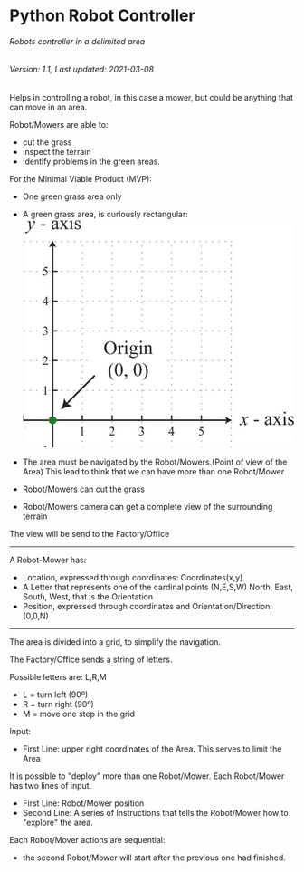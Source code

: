 # Python Robot Controller
###### Robots controller in a delimited area
###### Version: 1.1, Last updated: 2021-03-08
Helps in controlling a robot, in this case a mower, but could be anything that can move in an area. 

Robot/Mowers are able to:
- cut the grass
- inspect the terrain
- identify problems in the green areas.

For the Minimal Viable Product (MVP):
- One green grass area only

- A green grass area, is curiously rectangular:
   ![logo](ReadmeAreaExample.png)
 - The area must be navigated by the Robot/Mowers.(Point of view of the Area)
This lead to think that we can have more than one Robot/Mower
- Robot/Mowers can cut the grass
- Robot/Mowers camera can get a complete view of the surrounding terrain

The view will be send to the Factory/Office

---

A Robot-Mower has:
- Location, expressed through coordinates: Coordinates(x,y)
- A Letter that represents one of the cardinal points (N,E,S,W)
North, East, South, West, that is the Orientation
- Position, expressed through coordinates and Orientation/Direction: (0,0,N)

-----

The area is divided into a grid, to simplify the navigation.

The Factory/Office sends a string of letters.

Possible letters are: L,R,M
- L = turn left (90º)
- R = turn right (90º)
- M = move one step in the grid

Input:
- First Line: upper right coordinates of the Area. This serves to limit the Area

It is possible to "deploy" more than one Robot/Mower.
Each Robot/Mower has two lines of input.
  - First Line: Robot/Mower position
  - Second Line: A series of Instructions that tells the Robot/Mower how to "explore" the area.
  

Each Robot/Mover actions are sequential:
- the second Robot/Mower will start after the previous one had finished.

